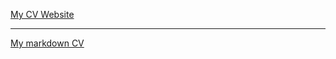 [My CV Website](https://Aibar77.github.io/rsschool-cv/)


**********************************************************


[My markdown CV](https://Aibar77.github.io/rsschool-cv/cv)
